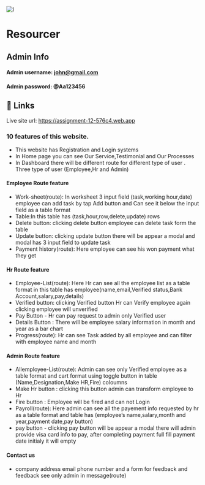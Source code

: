 ![I](https://i.ibb.co.com/BD10Fw7/Screenshot-2025-02-05-112728.png)
# Resourcer




 


## Admin Info
#### Admin username: john@gmail.com
#### Admin password: @Aa123456

## 🔗 Links
Live site url: https://assignment-12-576c4.web.app






### 10 features of this website.
- This website has Registration and Login systems
- In Home page you can see Our Service,Testimonial and Our Processes
- In Dashboard there will be different   route for different type of user .
Three type of user (Employee,Hr and Admin) 
#### Employee Route feature
- Work-sheet(route): In worksheet 3 input field (task,working hour,date) employee can add task by tap Add button and Can see it below the input field as a table format
- Table:In this table has (task,hour,row,delete,update) rows
- Delete button: clicking delete button employee can delete task form the table
- Update button: clicking update button there will be appear a modal and modal has 3 input field to update task   
- Payment history(route): Here employee can see his won payment what they get 

#### Hr Route feature 
 - Employee-List(route): Here Hr can see all the employee list as a table format in this table has employee(name,email,Verified status,Bank Account,salary,pay,details)
 - Verified button: clicking Verified button Hr can Verify employee again clicking employee will unverified 
 - Pay Button - Hr can pay request to admin only Verified user
 - Details Button : There will be employee salary information in month and year as a bar chart 
 - Progress(route): Hr can see Task added by all employee and can filter with employee name and month

#### Admin Route feature 
- Allemployee-List(route): Admin can see only Verified employee as a table format and cart format using toggle button in table (Name,Designation,Make HR,Fire) coloumns
- Make Hr button : clicking this button admin can transform employee to Hr
- Fire button : Employee will be fired and can not Login 
- Payroll(route): Here admin can see all the payement info requested by hr as a table format and table has (employee’s name,salary,month and year,payment date,pay button) 
- pay button - clicking pay button will be appear a modal there will admin provide  visa card info to pay, after completing payment full fill payment date initialy it will empty
#### Contact us 
- company address email phone number and a form for feedback and feedback see only admin in message(route)
